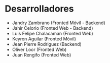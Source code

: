 # Desarrolladores

- Jandry Zambrano (Fronted Móvil - Backend)
- Jahir Celorio (Fronted Web - Backend)
- Luis Felipe Chalacaman (Fronted Web)
- Keyron Aguilar (Fronted Móvil)
- Jean Pierre Rodriguez (Backend)
- Oliver Loor (Fronted Web)
- Juan Rengifo (Fronted Web)
